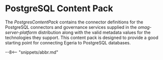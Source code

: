 <!-- SPDX-License-Identifier: CC-BY-4.0 -->
<!-- Copyright Contributors to the Egeria project. -->

# PostgreSQL Content Pack

The *PostgresContentPack* contains the connector definitions for the PostgreSQL connectors and governance services supplied in the *omag-server-platform* distribution along with the valid metadata values for the technologies they support. This content pack is designed to provide a good starting point for connecting Egeria to PostgreSQL databases.


--8<-- "snippets/abbr.md"